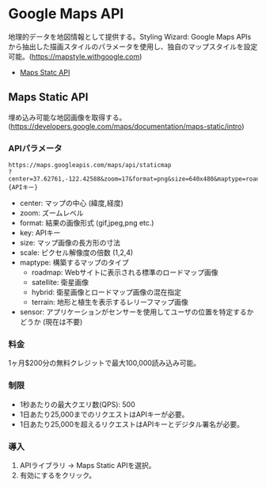 # Google Maps API

地理的データを地図情報として提供する。Styling Wizard: Google Maps APIsから抽出した描画スタイルのパラメータを使用し、独自のマップスタイルを設定可能。(https://mapstyle.withgoogle.com)

* [Maps Statc API](#maps-static-api)

## Maps Static API

埋め込み可能な地図画像を取得する。(https://developers.google.com/maps/documentation/maps-static/intro)

### APIパラメータ

```
https://maps.googleapis.com/maps/api/staticmap
?center=37.62761,-122.42588&zoom=17&format=png&size=640x480&maptype=roadmap&key={APIキー}
```

* center: マップの中心 (緯度,経度)
* zoom: ズームレベル
* format: 結果の画像形式 (gif,jpeg,png etc.)
* key: APIキー
* size: マップ画像の長方形の寸法
* scale: ピクセル解像度の倍数 (1,2,4)
* maptype: 構築するマップのタイプ
  * roadmap: Webサイトに表示される標準のロードマップ画像
  * satellite: 衛星画像
  * hybrid: 衛星画像とロードマップ画像の混在指定
  * terrain: 地形と植生を表示するレリーフマップ画像
* sensor: アプリケーションがセンサーを使用してユーザの位置を特定するかどうか (現在は不要)

### 料金

1ヶ月$200分の無料クレジットで最大100,000読み込み可能。

### 制限

* 1秒あたりの最大クエリ数(QPS): 500
* 1日あたり25,000までのリクエストはAPIキーが必要。
* 1日あたり25,000を超えるリクエストはAPIキーとデジタル署名が必要。

### 導入

1. APIライブラリ -> Maps Static APIを選択。
2. 有効にするをクリック。

